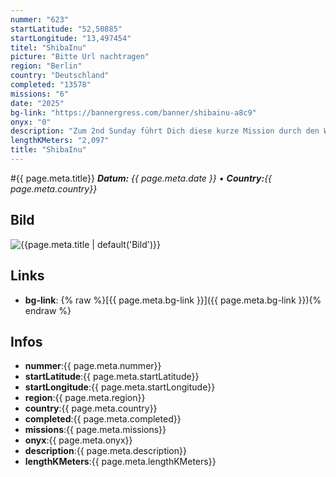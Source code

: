 ```yaml
---
nummer: "623"
startLatitude: "52,50885"
startLongitude: "13,497454"
titel: "ShibaInu"
picture: "Bitte Url nachtragen"
region: "Berlin"
country: "Deutschland"
completed: "13578"
missions: "6"
date: "2025"
bg-link: "https://bannergress.com/banner/shibainu-a8c9"
onyx: "0"
description: "Zum 2nd Sunday führt Dich diese kurze Mission durch den Weitlingkiez von Lichtenberg. Start und Endpunkt sind U+S Lichtenberg"
lengthKMeters: "2,097"
title: "ShibaInu"
---
```


#{{ page.meta.title}}
_**Datum:** {{ page.meta.date }} • **Country:**{{ page.meta.country}}_

## Bild
![{{page.meta.title | default('Bild')}}]({{page.meta.picture}})

## Links
- **bg-link**: {% raw %}[{{ page.meta.bg-link }}]({{ page.meta.bg-link }}){% endraw %}

## Infos
- **nummer**:{{ page.meta.nummer}}
- **startLatitude**:{{ page.meta.startLatitude}}
- **startLongitude**:{{ page.meta.startLongitude}}
- **region**:{{ page.meta.region}}
- **country**:{{ page.meta.country}}
- **completed**:{{ page.meta.completed}}
- **missions**:{{ page.meta.missions}}
- **onyx**:{{ page.meta.onyx}}
- **description**:{{ page.meta.description}}
- **lengthKMeters**:{{ page.meta.lengthKMeters}}

